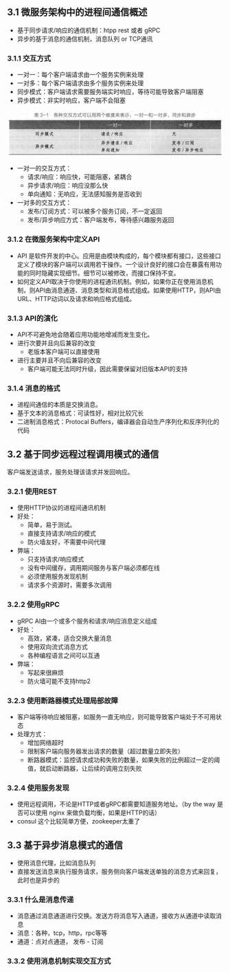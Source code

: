 ## 3.1 微服务架构中的进程间通信概述

- 基于同步请求/响应的通信机制：htpp rest 或者 gRPC
- 异步的基于消息的通信机制，消息队列 or TCP通讯

### 3.1.1 交互方式

- 一对一：每个客户端请求由一个服务实例来处理
- 一对多：每个客户端请求由多个服务实例来处理
- 同步模式：客户端请求需要服务端实时响应，等待可能导致客户端阻塞
- 异步模式：非实时响应，客户端不会阻塞

![image-20250228101230677](image\image-20250228101230677.png)

- 一对一的交互方式：
  - 请求/响应：响应快，可能阻塞，紧耦合
  - 异步请求/响应：响应没那么快
  - 单向通知：无响应，无法感知服务是否收到
- 一对多的交互方式：
  - 发布/订阅方式：可以被多个服务订阅，不一定返回
  - 发布/异步响应方式：客户端发布，等待感兴趣服务返回

### 3.1.2 在微服务架构中定义API

- API 是软件开发的中心。应用是由模块构成的，每个模块都有接口，这些接口定义了模块的客户端可以调用若干操作。一个设计良好的接口会在暴露有用功能的同时隐藏实现细节。细节可以被修改，而接口保持不变。
- 如何定义API取决于你使用的进程通讯机制。例如，如果你正在使用消息机制，则API由消息通道、消息类型和消息格式组成。如果使用HTTP，则API由URL、HTTP动词以及请求和响应格式组成。

### 3.1.3 API的演化

- API不可避免地会随着应用功能地增减而发生变化。
- 进行次要并且向后兼容的改变
  - 老版本客户端可以直接使用
- 进行主要并且不向后兼容的改变
  - 客户端可能无法同时升级，因此需要保留对旧版本API的支持

### 3.1.4 消息的格式

- 进程间通信的本质是交换消息。
- 基于文本的消息格式：可读性好，相对比较冗长
- 二进制消息格式：Protocal Buffers，编译器会自动生产序列化和反序列化的代码



## 3.2 基于同步远程过程调用模式的通信

客户端发送请求，服务处理该请求并发回响应。

###  3.2.1 使用REST

- 使用HTTP协议的进程间通讯机制
- 好处：
  - 简单，易于测试。
  - 直接支持请求/响应的模式
  - 防火墙友好，不需要中间代理
- 弊端：
  - 只支持请求/响应模式
  - 没有中间缓存，调用期间服务与客户端必须都在线
  - 必须使用服务发现机制
  - 请求多个资源时，需要多次调用

### 3.2.2 使用gRPC

- gRPC AI由一个或多个服务和请求/响应消息定义组成
- 好处：
  - 高效，紧凑，适合交换大量消息
  - 使用双向流式消息方式
  - 各种编程语言之间可以互通
- 弊端：
  - 写起来很麻烦
  - 防火墙可能不支持http2

### 3.2.3 使用断路器模式处理局部故障

- 客户端等待响应被阻塞，如服务一直无响应，则可能导致客户端处于不可用状态
- 处理方式：
  - 增加网络超时
  - 限制客户端向服务器发出请求的数量（超过数量立即失败）
  - 断路器模式：监控请求成功和失败的数量，如果失败的比例超过一定的阈值，就启动断路器，让后续的调用立刻失败

### 3.2.4 使用服务发现

- 使用远程调用，不论是HTTP或者gRPC都需要知道服务地址。（by the way 是否可以使用 nginx 来做负载均衡，如果是HTTP的话）
- consul 这个比较简单方便，zookeeper太重了

## 3.3 基于异步消息模式的通信

- 使用消息代理，比如消息队列
- 直接发送消息来执行服务请求，服务侧向客户端发送单独的消息方式来回复，此时也是异步的

### 3.3.1 什么是消息传递

- 消息通过消息通道进行交换。发送方将消息写入通道，接收方从通道中读取消息
- 消息：各种，tcp，http，rpc等等
- 通道：点对点通道， 发布 - 订阅

### 3.3.2 使用消息机制实现交互方式













